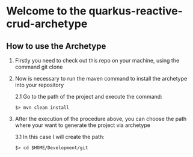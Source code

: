 # Welcome to the quarkus-reactive-crud-archetype

## How to use the Archetype

1. Firstly you need to check out this repo on your machine, using the command git clone
2. Now is necessary to run the maven command to install the archetype into your repository
   
   2.1 Go to the path of the project and execute the command:
   ``` shell script
   $> mvn clean install
   ```
3. After the execution of the procedure above, you can choose the path where your want to generate the project via archetype
   
   3.1 In this case I will create the path:
   ```
   $> cd $HOME/Development/git
   ``` 
